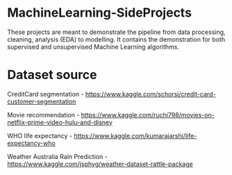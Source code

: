 # MachineLearning-SideProjects
These projects are meant to demonstrate the pipeline from data processing, cleaning, analysis (EDA) to modelling. It contains the demonstration for both supervised and unsupervised Machine Learning algorithms. 

# Dataset source
CreditCard segmentation - https://www.kaggle.com/schorsi/credit-card-customer-segmentation

Movie recommendation - https://www.kaggle.com/ruchi798/movies-on-netflix-prime-video-hulu-and-disney

WHO life expectancy - https://www.kaggle.com/kumarajarshi/life-expectancy-who

Weather Australia Rain Prediction - https://www.kaggle.com/jsphyg/weather-dataset-rattle-package


